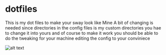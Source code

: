 # dotfiles
This is my dot files to make your sway look like Mine
A bit of changing is needed since directories in the config files is my custom directories you hae to change it into yours and of course to make it work you should be able to do the tweaking for your machine editing the config to your conviniece

![alt text](https://raw.githubusercontent.com/krishna-incrypto/dotfiles/master/Pictures/2019-08-17-142259_grim.png)

